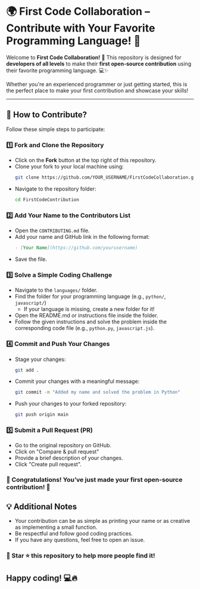 # 🌍 **First Code Collaboration – Contribute with Your Favorite Programming Language!** 🚀  

Welcome to **First Code Collaboration!** 🎉 This repository is designed for **developers of all levels** to make their **first open-source contribution** using their favorite programming language. 💻✨  

Whether you're an experienced programmer or just getting started, this is the perfect place to make your first contribution and showcase your skills!  

---

## 📌 **How to Contribute?**  

Follow these simple steps to participate:  

### **1️⃣ Fork and Clone the Repository**  
- Click on the **Fork** button at the top right of this repository.  
- Clone your fork to your local machine using:  
  ```bash
  git clone https://github.com/YOUR_USERNAME/FirstCodeCollaboration.git
  ```
- Navigate to the repository folder:
   ```bash
   cd FirstCodeContribution
   ```
   
### **2️⃣ Add Your Name to the Contributors List**
- Open the `CONTRIBUTING.md` file.
- Add your name and GitHub link in the following format:
  ```md
  - [Your Name](https://github.com/yourusername)
  ```
- Save the file.

### **3️⃣ Solve a Simple Coding Challenge**
- Navigate to the `languages/` folder.
- Find the folder for your programming language (e.g., `python/`, `javascript/`)
  - If your language is missing, create a new folder for it!
- Open the README.md or instructions file inside the folder.
- Follow the given instructions and solve the problem inside the corresponding code file (e.g., `python.py`, `javascript.js`).

### **4️⃣ Commit and Push Your Changes**
- Stage your changes:
  ```bash
  git add .
  ```
- Commit your changes with a meaningful message:
  ```bash
  git commit -m "Added my name and solved the problem in Python"
  ```
- Push your changes to your forked repository:
  ```bash
  git push origin main
  ```

### **5️⃣ Submit a Pull Request (PR)**
- Go to the original repository on GitHub.
- Click on "Compare & pull request"
- Provide a brief description of your changes.
- Click "Create pull request".
### **🎉 Congratulations! You’ve just made your first open-source contribution! 🚀**

## 💡 Additional Notes
- Your contribution can be as simple as printing your name or as creative as implementing a small function.
- Be respectful and follow good coding practices.
- If you have any questions, feel free to open an issue.
### 📢 Star ⭐ this repository to help more people find it!
## Happy coding! 💻🔥
  
